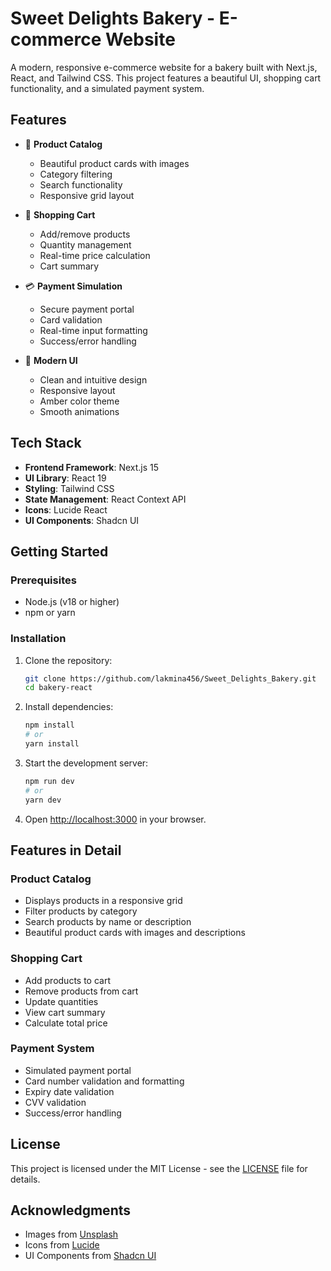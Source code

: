 # Sweet Delights Bakery - E-commerce Website

A modern, responsive e-commerce website for a bakery built with Next.js, React, and Tailwind CSS. This project features a beautiful UI, shopping cart functionality, and a simulated payment system.

## Features

- 🍰 **Product Catalog**
  - Beautiful product cards with images
  - Category filtering
  - Search functionality
  - Responsive grid layout

- 🛒 **Shopping Cart**
  - Add/remove products
  - Quantity management
  - Real-time price calculation
  - Cart summary

- 💳 **Payment Simulation**
  - Secure payment portal
  - Card validation
  - Real-time input formatting
  - Success/error handling

- 🎨 **Modern UI**
  - Clean and intuitive design
  - Responsive layout
  - Amber color theme
  - Smooth animations

## Tech Stack

- **Frontend Framework**: Next.js 15
- **UI Library**: React 19
- **Styling**: Tailwind CSS
- **State Management**: React Context API
- **Icons**: Lucide React
- **UI Components**: Shadcn UI

## Getting Started

### Prerequisites

- Node.js (v18 or higher)
- npm or yarn

### Installation

1. Clone the repository:
   ```bash
   git clone https://github.com/lakmina456/Sweet_Delights_Bakery.git
   cd bakery-react
   ```

2. Install dependencies:
   ```bash
   npm install
   # or
   yarn install
   ```

3. Start the development server:
   ```bash
   npm run dev
   # or
   yarn dev
   ```

4. Open [http://localhost:3000](http://localhost:3000) in your browser.


## Features in Detail

### Product Catalog
- Displays products in a responsive grid
- Filter products by category
- Search products by name or description
- Beautiful product cards with images and descriptions

### Shopping Cart
- Add products to cart
- Remove products from cart
- Update quantities
- View cart summary
- Calculate total price

### Payment System
- Simulated payment portal
- Card number validation and formatting
- Expiry date validation
- CVV validation
- Success/error handling


## License

This project is licensed under the MIT License - see the [LICENSE](LICENSE) file for details.

## Acknowledgments

- Images from [Unsplash](https://unsplash.com)
- Icons from [Lucide](https://lucide.dev)
- UI Components from [Shadcn UI](https://ui.shadcn.com)
